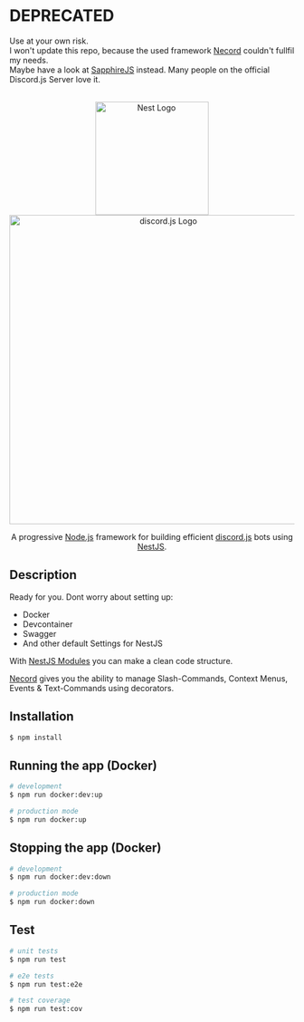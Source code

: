 # DEPRECATED

Use at your own risk.<br />
I won't update this repo, because the used framework <a href="https://necord.org" target="_blank">Necord</a> couldn't fullfil my needs.<br />
Maybe have a look at <a href="https://www.sapphirejs.dev" target="_blank">SapphireJS</a> instead. Many people on the official Discord.js Server love it.<br />
<br />
<p align="center">
  <a href="http://nestjs.com/" target="blank"><img src="https://nestjs.com/img/logo-small.svg" width="200" alt="Nest Logo" /></a>
  <a href="https://discord.js.org"><img src="https://discord.js.org/static/logo.svg" width="546" alt="discord.js Logo" /></a>
</p>

<p align="center">A progressive <a href="http://nodejs.org" target="_blank">Node.js</a> framework for building efficient <a href="https://discord.js.org/" target="_blank">discord.js</a> bots using <a href="https://nestjs.com" target="_blank">NestJS</a>.</p>

## Description

Ready for you. Dont worry about setting up:

- Docker
- Devcontainer
- Swagger
- And other default Settings for NestJS


With <a href="https://docs.nestjs.com/modules" target="_blank">NestJS Modules</a> you can make a clean code structure.

<a href="https://necord.org" target="_blank">Necord</a> gives you the ability to manage Slash-Commands, Context Menus, Events & Text-Commands using decorators.

## Installation

```bash
$ npm install
```

## Running the app (Docker)

```bash
# development
$ npm run docker:dev:up

# production mode
$ npm run docker:up
```

## Stopping the app (Docker)

```bash
# development
$ npm run docker:dev:down

# production mode
$ npm run docker:down
```

## Test

```bash
# unit tests
$ npm run test

# e2e tests
$ npm run test:e2e

# test coverage
$ npm run test:cov
```
